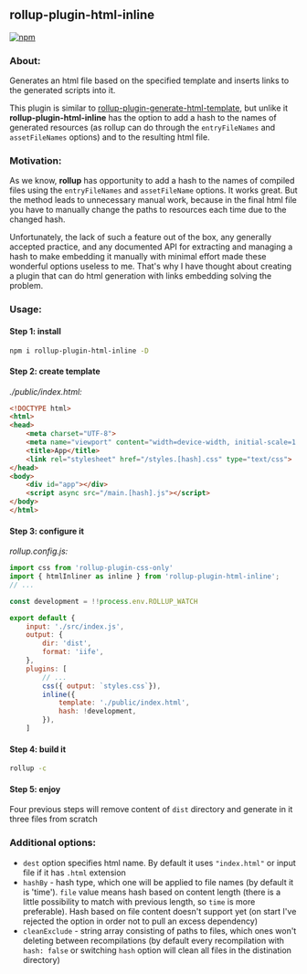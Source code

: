 ## rollup-plugin-html-inline

[![npm](https://img.shields.io/npm/v/rollup-plugin-html-inline)](https://www.npmjs.com/package/rollup-plugin-html-inline)

### About:

Generates an html file based on the specified template and inserts links to the generated scripts into it. 

This plugin is similar to [rollup-plugin-generate-html-template](https://www.npmjs.com/package/rollup-plugin-generate-html-template), but unlike it **rollup-plugin-html-inline** has the option to add a hash to the names of generated resources (as rollup can do through the `entryFileNames` and `assetFileNames` options) and to the resulting html file.

### Motivation: 

As we know, **rollup** has opportunity to add a hash to the names of compiled files using the `entryFileNames` and `assetFileName` options. It works great. But the method leads to unnecessary manual work, because in the final html file you have to manually change the paths to resources each time due to the changed hash. 

Unfortunately, the lack of such a feature out of the box, any generally accepted practice, and any documented API for extracting and managing a hash to make embedding it manually with minimal effort made these wonderful options useless to me. That's why I have thought about creating a plugin that can do html generation with links embedding solving the problem.

### Usage: 

#### Step  1: install

```sh
npm i rollup-plugin-html-inline -D
```

#### Step 2: create template

*./public/index.html:*

```html
<!DOCTYPE html>
<html>
<head>
    <meta charset="UTF-8">
    <meta name="viewport" content="width=device-width, initial-scale=1.0">
    <title>App</title>
    <link rel="stylesheet" href="/styles.[hash].css" type="text/css">
</head>
<body>
    <div id="app"></div>
    <script async src="/main.[hash].js"></script>
</body>
</html>
```


#### Step 3: configure it

*rollup.config.js:*

```js
import css from 'rollup-plugin-css-only'
import { htmlInliner as inline } from 'rollup-plugin-html-inline';
// ...

const development = !!process.env.ROLLUP_WATCH

export default {
    input: './src/index.js',
    output: {
        dir: 'dist',
        format: 'iife',
    },
    plugins: [
        // ...
        css({ output: `styles.css`}),
        inline({
            template: './public/index.html',
            hash: !development,
        }),        
    ]
```

#### Step 4: build it

```sh
rollup -c
```

#### Step 5: enjoy

Four previous steps will remove content of `dist` directory and generate in it three files from scratch



### Additional options: 

- `dest` option specifies html name. By default it uses `"index.html"` or input file if it has `.html` extension
- `hashBy` - hash type, which one will be applied to file names (by default it is 'time'). `file` value means hash based on content length (there is a little possibility to match with previous length, so `time` is more preferable).  Hash based on file content doesn't support yet (on start I've rejected the option in order not to pull an excess dependency)
- `cleanExclude` - string array consisting of paths to files, which ones won't deleting between recompilations (by default every recompilation with `hash: false` or switching `hash` option will clean all files in the distination directory)
